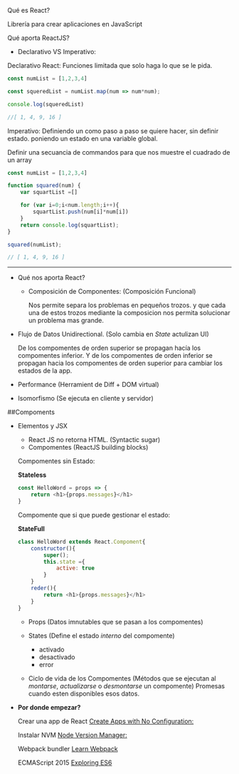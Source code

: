 Qué es React?

Librería para crear aplicaciones en JavaScript

Qué aporta ReactJS?

- Declarativo VS Imperativo:

Declarativo React:
Funciones limitada que solo haga lo que se le pida.
```js
const numList = [1,2,3,4]

const squeredList = numList.map(num => num*num);

console.log(squeredList)

//[ 1, 4, 9, 16 ]
```


Imperativo:  Definiendo un como paso a paso se quiere hacer, sin definir estado.
poniendo un estado en una variable global.

Definir una secuancia de commandos para que nos muestre el cuadrado de un array
```js
const numList = [1,2,3,4]

function squared(num) {
    var squartList =[]

    for (var i=0;i<num.length;i++){
        squartList.push(num[i]*num[i])
    }
    return console.log(squartList);
}

squared(numList);

// [ 1, 4, 9, 16 ]
```

----------------------

- Qué nos aporta React?
    - Composición de Componentes: (Composición Funcional)
    
        Nos permite separa los problemas en pequeños trozos. y que cada una de estos trozos mediante la composicion nos permita solucionar un problema mas grande.

- Flujo de Datos Unidirectional. (Solo cambia en *State* actulizan UI)
     
     De los compomentes de orden superior se propagan hacía los compomentes inferior.
     Y de los compomentes de orden inferior se propagan hacia los compomentes de orden superior para cambiar los estados
     de la app.
     
- Performance (Herramient de Diff + DOM virtual)

- Isomorfismo (Se ejecuta en cliente y servidor)

##Compoments

- Elementos y JSX
    - React JS no retorna HTML. (Syntactic sugar)
    - Compomentes (ReactJS building blocks)
    
    Compomentes sin Estado:
    
    **Stateless**
    ```js
    const HelloWord = props => {
        return <h1>{props.messages}</h1>   
    }
    ```
    Compomente que si que puede gestionar el estado:
    
    **StateFull**
    ```js
    class HelloWord extends React.Compoment{
        constructor(){
            super();
            this.state ={
                active: true
            }
        }
        reder(){
            return <h1>{props.messages}</h1>   
        }
    }
    ```
    - Props (Datos imnutables que se pasan a los compomentes)
    - States (Define el estado *interno* del compomente)
        - activado 
        - desactivado
        - error
        
    - Ciclo de vida de los Compomentes (Métodos que se ejecutan al *montarse*, *actualizarse* o *desmontarse* un compomente)
    Promesas cuando esten disponibles esos datos.
 
 - **Por donde empezar?**
 
    Crear una app de React
    [Create Apps with No Configuration:](https://facebook.github.io/react/blog/2016/07/22/create-apps-with-no-configuration.html)
    
    Instalar NVM
    [Node Version Manager:](https://github.com/creationix/nvm)
    
    Webpack bundler
    [Learn Webpack](https://github.com/danderu/learn-webpack)
    
    ECMAScript 2015
    [Exploring ES6](http://exploringjs.com/)
    
